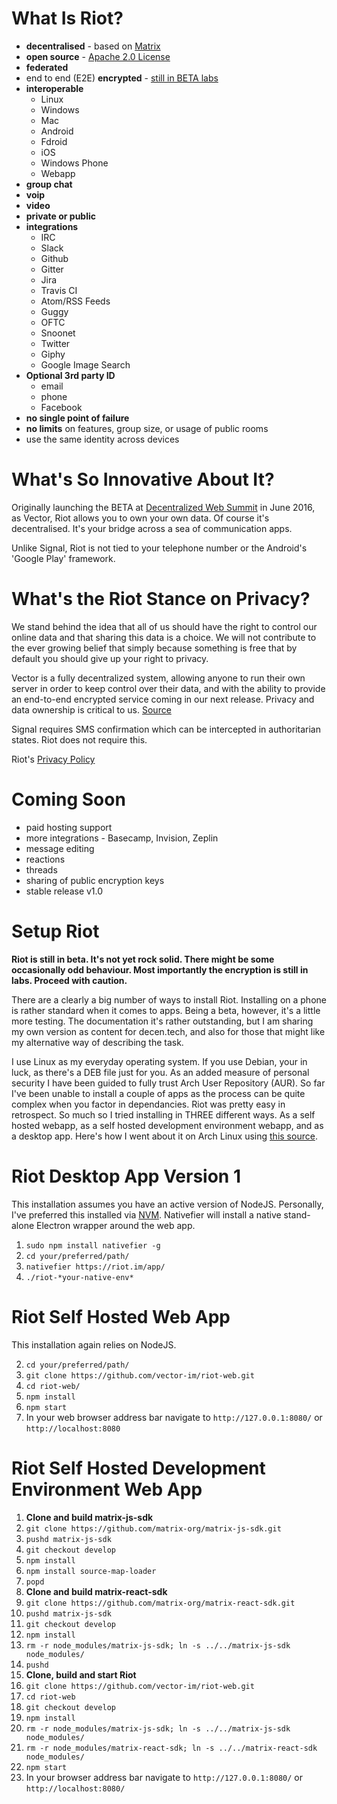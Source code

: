 # What Is Riot?
* **decentralised** - based on [Matrix](http://matrix.org/#about)
* **open source** - [Apache 2.0 License](https://choosealicense.com/licenses/apache-2.0/)
* **federated**
* end to end (E2E) **encrypted** - [still in BETA labs](https://medium.com/@RiotChat/exciting-new-riot-release-get-ready-for-chatting-securely-acc93ecfe0a)
* **interoperable**
  * Linux
  * Windows
  * Mac
  * Android
  * Fdroid
  * iOS
  * Windows Phone
  * Webapp
* **group chat**
* **voip**
* **video**
* **private or public**
* **integrations**
  * IRC
  * Slack
  * Github
  * Gitter
  * Jira
  * Travis CI
  * Atom/RSS Feeds
  * Guggy
  * OFTC
  * Snoonet
  * Twitter
  * Giphy
  * Google Image Search
* **Optional 3rd party ID**
  * email
  * phone
  * Facebook
* **no single point of failure**
* **no limits** on features, group size, or usage of public rooms
* use the same identity across devices

# What's So Innovative About It?
Originally launching the BETA at [Decentralized Web Summit](https://archive.org/details/DWebSummit2016_Lightning_Talks_Session_B) in June 2016, as Vector, Riot allows you to own your own data. Of course it's decentralised. It's your bridge across a sea of communication apps.

Unlike Signal, Riot is not tied to your telephone number or the Android's 'Google Play' framework.

# What's the Riot Stance on Privacy?
We stand behind the idea that all of us should have the right to control our online data and that sharing this data is a choice. We will not contribute to the ever growing belief that simply because something is free that by default you should give up your right to privacy.

Vector is a fully decentralized system, allowing anyone to run their own server in order to keep control over their data, and with the ability to provide an end-to-end encrypted service coming in our next release. Privacy and data ownership is critical to us.
[Source](https://medium.com/@RiotChat/say-hello-to-vector-2d33b23a787#.pau5x5p8g)

Signal requires SMS confirmation which can be intercepted in authoritarian states. Riot does not require this. 

Riot's [Privacy Policy](https://riot.im/privacy)

# Coming Soon
* paid hosting support
* more integrations - Basecamp, Invision, Zeplin
* message editing
* reactions
* threads
* sharing of public encryption keys
* stable release v1.0

# Setup Riot
**Riot is still in beta. It's not yet rock solid. There might be some occasionally odd behaviour. Most importantly the encryption is still in labs. Proceed with caution.**

There are a clearly a big number of ways to install Riot. Installing on a phone is rather standard when it comes to apps. Being a beta, however, it's a little more testing. The documentation it's rather outstanding, but I am sharing my own version as content for decen.tech, and also for those that might like my alternative way of describing the task.

I use Linux as my everyday operating system. If you use Debian, your in luck, as there's a DEB file just for you. As an added measure of personal security I have been guided to fully trust Arch User Repository (AUR). So far I've been unable to install a couple of apps as the process can be quite complex when you factor in dependancies. Riot was pretty easy in retrospect. So much so I tried installing in THREE different ways. As a self hosted webapp, as a self hosted development environment webapp, and as a desktop app. Here's how I went about it on Arch Linux using [this source](https://github.com/vector-im/riot-web).

# Riot Desktop App Version 1
This installation assumes you have an active version of NodeJS. Personally, I've preferred this installed via [NVM](https://github.com/creationix/nvm). Nativefier will install a native stand-alone Electron wrapper around the web app. 

1. `sudo npm install nativefier -g`
2. `cd your/preferred/path/`
3. `nativefier https://riot.im/app/`
4. `./riot-*your-native-env*`

# Riot Self Hosted Web App
This installation again relies on NodeJS.

2. `cd your/preferred/path/`
3. `git clone https://github.com/vector-im/riot-web.git`
4. `cd riot-web/`
5. `npm install`
6. `npm start`
7. In your web browser address bar navigate to `http://127.0.0.1:8080/` or `http://localhost:8080`

# Riot Self Hosted Development Environment Web App

1. **Clone and build matrix-js-sdk**
2. `git clone https://github.com/matrix-org/matrix-js-sdk.git`
3. `pushd matrix-js-sdk`
4. `git checkout develop`
5. `npm install`
6. `npm install source-map-loader`
7. `popd`
8. **Clone and build matrix-react-sdk**
9. `git clone https://github.com/matrix-org/matrix-react-sdk.git`
10. `pushd matrix-js-sdk`
11. `git checkout develop`
12. `npm install`
13. `rm -r node_modules/matrix-js-sdk; ln -s ../../matrix-js-sdk node_modules/`
14. `pushd`
15. **Clone, build and start Riot**
16. `git clone https://github.com/vector-im/riot-web.git` 
17. `cd riot-web`
18. `git checkout develop`
19. `npm install`
20. `rm -r node_modules/matrix-js-sdk; ln -s ../../matrix-js-sdk node_modules/`
21. `rm -r node_modules/matrix-react-sdk; ln -s ../../matrix-react-sdk node_modules/`
22. `npm start`
23. In your browser address bar navigate to `http://127.0.0.1:8080/` or `http://localhost:8080/`
